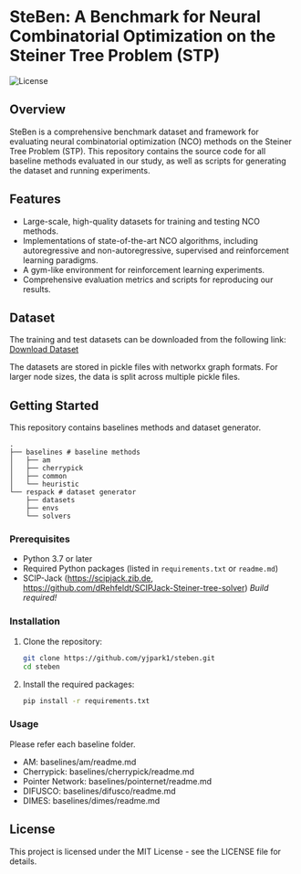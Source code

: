 

#  
# SteBen: A Benchmark for Neural Combinatorial Optimization on the Steiner Tree Problem (STP)

![License](https://img.shields.io/badge/license-MIT-blue.svg)

## Overview

SteBen is a comprehensive benchmark dataset and framework for evaluating neural combinatorial optimization (NCO) methods on the Steiner Tree Problem (STP). This repository contains the source code for all baseline methods evaluated in our study, as well as scripts for generating the dataset and running experiments.

## Features

- Large-scale, high-quality datasets for training and testing NCO methods.
- Implementations of state-of-the-art NCO algorithms, including autoregressive and non-autoregressive, supervised and reinforcement learning paradigms.
- A gym-like environment for reinforcement learning experiments.
- Comprehensive evaluation metrics and scripts for reproducing our results.

## Dataset

The training and test datasets can be downloaded from the following link:
[Download Dataset](https://drive.google.com/drive/folders/1j_vuK-Mhv0mGoAXgF8FNVn1onONX-34T?usp=drive_link)

The datasets are stored in pickle files with networkx graph formats. For larger node sizes, the data is split across multiple pickle files.

## Getting Started
This repository contains baselines methods and dataset generator.
```
.
├── baselines # baseline methods
│   ├── am
│   ├── cherrypick
│   ├── common
│   └── heuristic
└── respack # dataset generator
    ├── datasets
    ├── envs
    └── solvers
```

### Prerequisites
- Python 3.7 or later
- Required Python packages (listed in `requirements.txt` or `readme.md`)
- SCIP-Jack (https://scipjack.zib.de, https://github.com/dRehfeldt/SCIPJack-Steiner-tree-solver)  *Build required!*

### Installation

1. Clone the repository:
    ```bash
    git clone https://github.com/yjpark1/steben.git
    cd steben
    ```

2. Install the required packages:
    ```bash
    pip install -r requirements.txt
    ```

### Usage
Please refer each baseline folder.
- AM: baselines/am/readme.md
- Cherrypick: baselines/cherrypick/readme.md
- Pointer Network: baselines/pointernet/readme.md
- DIFUSCO: baselines/difusco/readme.md
- DIMES: baselines/dimes/readme.md



## License
This project is licensed under the MIT License - see the LICENSE file for details.